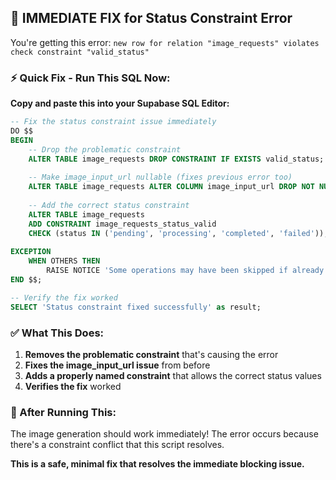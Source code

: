 ## 🚨 IMMEDIATE FIX for Status Constraint Error

You're getting this error: `new row for relation "image_requests" violates check constraint "valid_status"`

### ⚡ Quick Fix - Run This SQL Now:

**Copy and paste this into your Supabase SQL Editor:**

```sql
-- Fix the status constraint issue immediately
DO $$ 
BEGIN
    -- Drop the problematic constraint
    ALTER TABLE image_requests DROP CONSTRAINT IF EXISTS valid_status;
    
    -- Make image_input_url nullable (fixes previous error too)
    ALTER TABLE image_requests ALTER COLUMN image_input_url DROP NOT NULL;
    
    -- Add the correct status constraint
    ALTER TABLE image_requests 
    ADD CONSTRAINT image_requests_status_valid 
    CHECK (status IN ('pending', 'processing', 'completed', 'failed'));
    
EXCEPTION 
    WHEN OTHERS THEN 
        RAISE NOTICE 'Some operations may have been skipped if already applied';
END $$;

-- Verify the fix worked
SELECT 'Status constraint fixed successfully' as result;
```

### ✅ What This Does:
1. **Removes the problematic constraint** that's causing the error
2. **Fixes the image_input_url issue** from before
3. **Adds a properly named constraint** that allows the correct status values
4. **Verifies the fix** worked

### 🚀 After Running This:
The image generation should work immediately! The error occurs because there's a constraint conflict that this script resolves.

**This is a safe, minimal fix that resolves the immediate blocking issue.**
